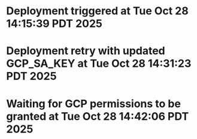 # Deployment triggered at Tue Oct 28 14:15:39 PDT 2025
# Deployment retry with updated GCP_SA_KEY at Tue Oct 28 14:31:23 PDT 2025
# Waiting for GCP permissions to be granted at Tue Oct 28 14:42:06 PDT 2025
